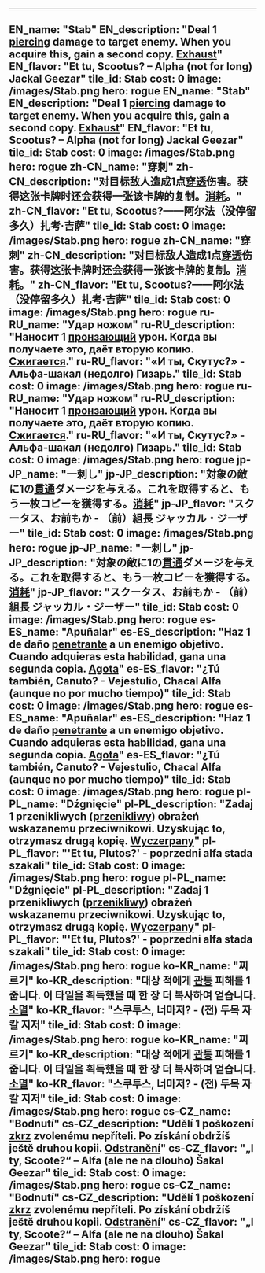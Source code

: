 ---

EN_name: "Stab"
EN_description: "Deal 1 <u>piercing</u> damage to target enemy.  When you acquire this, gain a second copy. <u>Exhaust</u>"
EN_flavor: "Et tu, Scootus? – Alpha (not for long) Jackal Geezar"
tile_id: Stab
cost: 0
image: /images/Stab.png
hero: rogue
EN_name: "Stab"
EN_description: "Deal 1 <u>piercing</u> damage to target enemy.  When you acquire this, gain a second copy. <u>Exhaust</u>"
EN_flavor: "Et tu, Scootus? – Alpha (not for long) Jackal Geezar"
tile_id: Stab
cost: 0
image: /images/Stab.png
hero: rogue
zh-CN_name: "穿刺"
zh-CN_description: "对目标敌人造成1点<u>穿透</u>伤害。获得这张卡牌时还会获得一张该卡牌的复制。<u>消耗</u>。"
zh-CN_flavor: "Et tu, Scootus?——阿尔法（没停留多久）扎考·吉萨"
tile_id: Stab
cost: 0
image: /images/Stab.png
hero: rogue
zh-CN_name: "穿刺"
zh-CN_description: "对目标敌人造成1点<u>穿透</u>伤害。获得这张卡牌时还会获得一张该卡牌的复制。<u>消耗</u>。"
zh-CN_flavor: "Et tu, Scootus?——阿尔法（没停留多久）扎考·吉萨"
tile_id: Stab
cost: 0
image: /images/Stab.png
hero: rogue
ru-RU_name: "Удар ножом"
ru-RU_description: "Наносит 1 <u>пронзающий</u> урон. Когда вы получаете это, даёт вторую копию. <u>Сжигается</u>."
ru-RU_flavor: "«И ты, Скутус?» - Альфа-шакал (недолго) Гизарь."
tile_id: Stab
cost: 0
image: /images/Stab.png
hero: rogue
ru-RU_name: "Удар ножом"
ru-RU_description: "Наносит 1 <u>пронзающий</u> урон. Когда вы получаете это, даёт вторую копию. <u>Сжигается</u>."
ru-RU_flavor: "«И ты, Скутус?» - Альфа-шакал (недолго) Гизарь."
tile_id: Stab
cost: 0
image: /images/Stab.png
hero: rogue
jp-JP_name: "一刺し"
jp-JP_description: "対象の敵に1の<u>貫通</u>ダメージを与える。これを取得すると、もう一枚コピーを獲得する。<u>消耗</u>"
jp-JP_flavor: "スクータス、お前もか - （前）組長 ジャッカル・ジーザー"
tile_id: Stab
cost: 0
image: /images/Stab.png
hero: rogue
jp-JP_name: "一刺し"
jp-JP_description: "対象の敵に1の<u>貫通</u>ダメージを与える。これを取得すると、もう一枚コピーを獲得する。<u>消耗</u>"
jp-JP_flavor: "スクータス、お前もか - （前）組長 ジャッカル・ジーザー"
tile_id: Stab
cost: 0
image: /images/Stab.png
hero: rogue
es-ES_name: "Apuñalar"
es-ES_description: "Haz 1 de daño <u>penetrante</u> a un enemigo objetivo. Cuando adquieras esta habilidad, gana una segunda copia. <u>Agota</u>"
es-ES_flavor: "¿Tú también, Canuto? - Vejestulio, Chacal Alfa (aunque no por mucho tiempo)"
tile_id: Stab
cost: 0
image: /images/Stab.png
hero: rogue
es-ES_name: "Apuñalar"
es-ES_description: "Haz 1 de daño <u>penetrante</u> a un enemigo objetivo. Cuando adquieras esta habilidad, gana una segunda copia. <u>Agota</u>"
es-ES_flavor: "¿Tú también, Canuto? - Vejestulio, Chacal Alfa (aunque no por mucho tiempo)"
tile_id: Stab
cost: 0
image: /images/Stab.png
hero: rogue
pl-PL_name: "Dźgnięcie"
pl-PL_description: "Zadaj 1 przenikliwych (<u>przenikliwy</u>) obrażeń wskazanemu przeciwnikowi. Uzyskując to, otrzymasz drugą kopię. <u>Wyczerpany</u>"
pl-PL_flavor: "'Et tu, Plutos?' - poprzedni alfa stada szakali"
tile_id: Stab
cost: 0
image: /images/Stab.png
hero: rogue
pl-PL_name: "Dźgnięcie"
pl-PL_description: "Zadaj 1 przenikliwych (<u>przenikliwy</u>) obrażeń wskazanemu przeciwnikowi. Uzyskując to, otrzymasz drugą kopię. <u>Wyczerpany</u>"
pl-PL_flavor: "'Et tu, Plutos?' - poprzedni alfa stada szakali"
tile_id: Stab
cost: 0
image: /images/Stab.png
hero: rogue
ko-KR_name: "찌르기"
ko-KR_description: "대상 적에게 <u>관통</u> 피해를 1 줍니다. 이 타일을 획득했을 때 한 장 더 복사하여 얻습니다. <u>소멸</u>"
ko-KR_flavor: "스쿠투스, 너마저? - (전) 두목 자칼 지저"
tile_id: Stab
cost: 0
image: /images/Stab.png
hero: rogue
ko-KR_name: "찌르기"
ko-KR_description: "대상 적에게 <u>관통</u> 피해를 1 줍니다. 이 타일을 획득했을 때 한 장 더 복사하여 얻습니다. <u>소멸</u>"
ko-KR_flavor: "스쿠투스, 너마저? - (전) 두목 자칼 지저"
tile_id: Stab
cost: 0
image: /images/Stab.png
hero: rogue
cs-CZ_name: "Bodnutí"
cs-CZ_description: "Udělí 1 poškození <u>zkrz</u> zvolenému nepříteli. Po získání obdržíš ještě druhou kopii. <u>Odstranění</u>"
cs-CZ_flavor: "„I ty, Scoote?“ – Alfa (ale ne na dlouho) Šakal Geezar"
tile_id: Stab
cost: 0
image: /images/Stab.png
hero: rogue
cs-CZ_name: "Bodnutí"
cs-CZ_description: "Udělí 1 poškození <u>zkrz</u> zvolenému nepříteli. Po získání obdržíš ještě druhou kopii. <u>Odstranění</u>"
cs-CZ_flavor: "„I ty, Scoote?“ – Alfa (ale ne na dlouho) Šakal Geezar"
tile_id: Stab
cost: 0
image: /images/Stab.png
hero: rogue
---